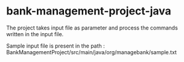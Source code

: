 # bank-management-project-java

The project takes input file as parameter and process the commands written in the input file.


Sample input file is present in the path : BankManagementProject/src/main/java/org/managebank/sample.txt
